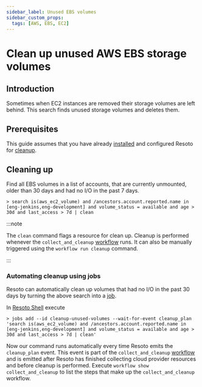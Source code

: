 ```yaml
---
sidebar_label: Unused EBS volumes
sidebar_custom_props:
  tags: [AWS, EBS, EC2]
---
```


# Clean up unused AWS EBS storage volumes

## Introduction

Sometimes when EC2 instances are removed their storage volumes are left behind. This search finds unused storage volumes and deletes them.

## Prerequisites

This guide assumes that you have already [installed](../../getting-started/install-resoto/index.md) and configured Resoto for [cleanup](../../getting-started/clean-resources.md).

## Cleaning up

Find all EBS volumes in a list of accounts, that are currently unmounted, older than 30 days and had no I/O in the past 7 days.

```
> search is(aws_ec2_volume) and /ancestors.account.reported.name in [eng-jenkins,eng-development] and volume_status = available and age > 30d and last_access > 7d | clean
```

:::note

The `clean` command flags a resource for clean up. Cleanup is performed whenever the `collect_and_cleanup` [workflow](../../concepts/automation/workflow.md) runs. It can also be manually triggered using the `workflow run cleanup` command.

:::

### Automating cleanup using jobs

Resoto can automatically clean up volumes that had no I/O in the past 30 days by turning the above search into a [job](../../concepts/automation/job.md).

In [Resoto Shell](../../concepts/components/shell.md) execute

```
> jobs add --id cleanup-unused-volumes --wait-for-event cleanup_plan 'search is(aws_ec2_volume) and /ancestors.account.reported.name in [eng-jenkins,eng-development] and volume_status = available and age > 30d and last_access > 7d | clean'
```

Now our command runs automatically every time Resoto emits the `cleanup_plan` event. This event is part of the `collect_and_cleanup` [workflow](../../concepts/automation/workflow.md) and is emitted after Resoto has finished collecting cloud provider resources and before cleanup is performed. Execute `workflow show collect_and_cleanup` to list the steps that make up the `collect_and_cleanup` workflow.
